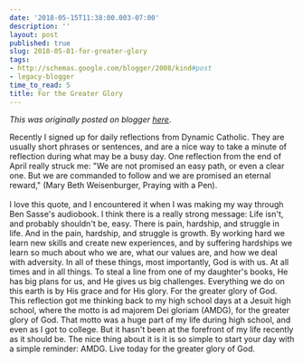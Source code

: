 ```yaml
---
date: '2018-05-15T11:38:00.003-07:00'
description: ''
layout: post
published: true
slug: 2018-05-01-for-greater-glory
tags:
- http://schemas.google.com/blogger/2008/kind#post
- legacy-blogger
time_to_read: 5
title: For the Greater Glory
---
```


*This was originally posted on blogger [here](https://thedadphd.blogspot.com/2018/05/for-greater-glory.html)*.

Recently I signed up for daily reflections from Dynamic Catholic. They are usually short phrases or sentences, and are a nice way to take a minute of reflection during what may be a busy day. One reflection from the end of April really struck me: "We are not promised an easy path, or even a clear one. But we are commanded to follow and we are promised an eternal reward," (Mary Beth Weisenburger, Praying with a Pen).<br />
<br />
I love this quote, and I encountered it when I was making my way through Ben Sasse's audiobook. I think there is a really strong message: Life isn't, and probably shouldn't be, easy. There is pain, hardship, and struggle in life. And in the pain, hardship, and struggle is growth. By working hard we learn new skills and create new experiences, and by suffering hardships we learn so much about who we are, what our values are, and how we deal with adversity. In all of these things, most importantly, God is with us. At all times and in all things. To steal a line from one of my daughter's books, He has big plans for us, and He gives us big challenges. Everything we do on this earth is by His grace and for His glory. For the greater glory of God. This reflection got me thinking back to my high school days at a Jesuit high school, where the motto is ad majorem Dei gloriam (AMDG), for the greater glory of God. That motto was a huge part of my life during high school, and even as I got to college. But it hasn't been at the forefront of my life recently as it should be. The nice thing about it is it is so simple to start your day with a simple reminder: AMDG. Live today for the greater glory of God.